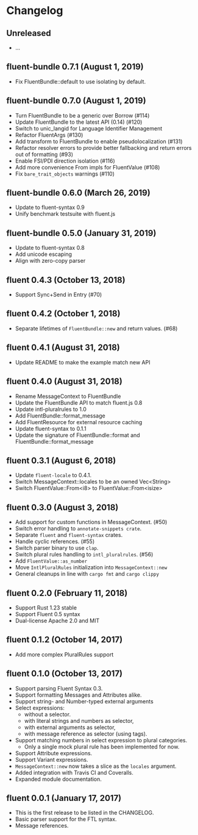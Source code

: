 # Changelog

## Unreleased

  - …

## fluent-bundle 0.7.1 (August 1, 2019)

  - Fix FluentBundle::default to use isolating by default.

## fluent-bundle 0.7.0 (August 1, 2019)

  - Turn FluentBundle to be a generic over Borrow<FluentResource> (#114)
  - Update FluentBundle to the latest API (0.14) (#120)
  - Switch to unic_langid for Language Identifier Management
  - Refactor FluentArgs (#130)
  - Add transform to FluentBundle to enable pseudolocalization (#131)
  - Refactor resolver errors to provide better fallbacking and return errors out of formatting (#93)
  - Enable FSI/PDI direction isolation (#116)
  - Add more convenience From impls for FluentValue (#108)
  - Fix `bare_trait_objects` warnings (#110)

## fluent-bundle 0.6.0 (March 26, 2019)

  - Update to fluent-syntax 0.9
  - Unify benchmark testsuite with fluent.js

## fluent-bundle 0.5.0 (January 31, 2019)

  - Update to fluent-syntax 0.8
  - Add unicode escaping
  - Align with zero-copy parser

## fluent 0.4.3 (October 13, 2018)

  - Support Sync+Send in Entry (#70)

## fluent 0.4.2 (October 1, 2018)

  - Separate lifetimes of `FluentBundle::new` and return values. (#68)

## fluent 0.4.1 (August 31, 2018)

  - Update README to make the example match  new API

## fluent 0.4.0 (August 31, 2018)

  - Rename MessageContext to FluentBundle
  - Update the FluentBundle API to match fluent.js 0.8
  - Update intl-pluralrules to 1.0
  - Add FluentBundle::format_message
  - Add FluentResource for external resource caching
  - Update fluent-syntax to 0.1.1
  - Update the signature of FluentBundle::format and FluentBundle::format_message

## fluent 0.3.1 (August 6, 2018)

  - Update `fluent-locale` to 0.4.1.
  - Switch MessageContext::locales to be an owned Vec\<String>
  - Switch FluentValue::From\<i8> to FluentValue::From\<isize>

## fluent 0.3.0 (August 3, 2018)

  - Add support for custom functions in MessageContext. (#50)
  - Switch error handling to `annotate-snippets crate`.
  - Separate `fluent` and `fluent-syntax` crates.
  - Handle cyclic references. (#55)
  - Switch parser binary to use `clap`.
  - Switch plural rules handling to `intl_pluralrules`. (#56)
  - Add `FluentValue::as_number`
  - Move `IntlPluralRules` initialization into `MessageContext::new`
  - General cleanups in line with `cargo fmt` and `cargo clippy`

## fluent 0.2.0 (February 11, 2018)

  - Support Rust 1.23 stable
  - Support Fluent 0.5 syntax
  - Dual-license Apache 2.0 and MIT

## fluent 0.1.2 (October 14, 2017)

  - Add more complex PluralRules support

## fluent 0.1.0 (October 13, 2017)

  - Support parsing Fluent Syntax 0.3.
  - Support formatting Messages and Attributes alike.
  - Support string- and Number-typed external arguments
  - Select expressions:
    - without a selector.
    - with literal strings and numbers as selector,
    - with external arguments as selector,
    - with message reference as selector (using tags).
  - Support matching numbers in select expression to plural categories.
    - Only a single mock plural rule has been implemented for now.
  - Support Attribute expressions.
  - Support Variant expressions.
  - `MessageContext::new` now takes a slice as the `locales` argument.
  - Added integration with Travis CI and Coveralls.
  - Expanded module documentation.


## fluent 0.0.1 (January 17, 2017)

  - This is the first release to be listed in the CHANGELOG.
  - Basic parser support for the FTL syntax.
  - Message references.

